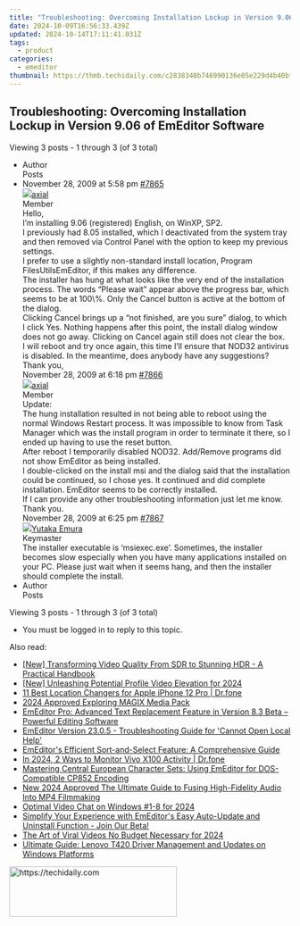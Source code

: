 ```yaml
---
title: "Troubleshooting: Overcoming Installation Lockup in Version 9.06 of EmEditor Software"
date: 2024-10-09T16:56:33.439Z
updated: 2024-10-14T17:11:41.031Z
tags:
  - product
categories:
  - emeditor
thumbnail: https://thmb.techidaily.com/c2838348b746990136e05e229d4b40bfea769dde8bb07eb48712190cd8997d0c.jpg
---
```


## Troubleshooting: Overcoming Installation Lockup in Version 9.06 of EmEditor Software

Viewing 3 posts - 1 through 3 (of 3 total)

* Author  
Posts
* November 28, 2009 at 5:58 pm [#7865](https://tools.techidaily.com/emeditor/products/)  
[![](https://secure.gravatar.com/avatar/107b5b2e0db3632753155f2d220409e1?s=80&d=identicon&r=g)axial](https://www.emeditor.com/forums/users/axial/ "View axial's profile")  
Member  
Hello,  
 I’m installing 9.06 (registered) English, on WinXP, SP2\.  
 I previously had 8.05 installed, which I deactivated from the system tray and then removed via Control Panel with the option to keep my previous settings.  
 I prefer to use a slightly non-standard install location, Program FilesUtilsEmEditor, if this makes any difference.  
 The installer has hung at what looks like the very end of the installation process. The words “Please wait” appear above the progress bar, which seems to be at 100\\%. Only the Cancel button is active at the bottom of the dialog.  
 Clicking Cancel brings up a “not finished, are you sure” dialog, to which I click Yes. Nothing happens after this point, the install dialog window does not go away. Clicking on Cancel again still does not clear the box.  
 I will reboot and try once again, this time I’ll ensure that NOD32 antivirus is disabled. In the meantime, does anybody have any suggestions?  
 Thank you,  
November 28, 2009 at 6:18 pm [#7866](https://tools.techidaily.com/emeditor/products/)  
[![](https://secure.gravatar.com/avatar/107b5b2e0db3632753155f2d220409e1?s=80&d=identicon&r=g)axial](https://www.emeditor.com/forums/users/axial/ "View axial's profile")  
Member  
Update:  
 The hung installation resulted in not being able to reboot using the normal Windows Restart process. It was impossible to know from Task Manager which was the install program in order to terminate it there, so I ended up having to use the reset button.  
 After reboot I temporarily disabled NOD32\. Add/Remove programs did not show EmEditor as being installed.  
 I double-clicked on the install msi and the dialog said that the installation could be continued, so I chose yes. It continued and did complete installation. EmEditor seems to be correctly installed.  
 If I can provide any other troubleshooting information just let me know.  
 Thank you.  
November 28, 2009 at 6:25 pm [#7867](https://tools.techidaily.com/emeditor/products/)  
[![](https://secure.gravatar.com/avatar/a0a6377144ed3636f985d87303f65ed2?s=80&d=identicon&r=g)Yutaka Emura](https://www.emeditor.com/forums/users/yemura/ "View Yutaka Emura's profile")  
Keymaster  
The installer executable is ‘msiexec.exe’. Sometimes, the installer becomes slow especially when you have many applications installed on your PC. Please just wait when it seems hang, and then the installer should complete the install.
* Author  
Posts

Viewing 3 posts - 1 through 3 (of 3 total)

* You must be logged in to reply to this topic.

<ins class="adsbygoogle"
     style="display:block"
     data-ad-format="autorelaxed"
     data-ad-client="ca-pub-7571918770474297"
     data-ad-slot="1223367746"></ins>

<ins class="adsbygoogle"
     style="display:block"
     data-ad-client="ca-pub-7571918770474297"
     data-ad-slot="8358498916"
     data-ad-format="auto"
     data-full-width-responsive="true"></ins>

<span class="atpl-alsoreadstyle">Also read:</span>
<div><ul>
<li><a href="https://some-guidance.techidaily.com/new-transforming-video-quality-from-sdr-to-stunning-hdr-a-practical-handbook/"><u>[New] Transforming Video Quality From SDR to Stunning HDR - A Practical Handbook</u></a></li>
<li><a href="https://facebook-video-recording.techidaily.com/new-unleashing-potential-profile-video-elevation-for-2024/"><u>[New] Unleashing Potential Profile Video Elevation for 2024</u></a></li>
<li><a href="https://location-fake.techidaily.com/11-best-location-changers-for-apple-iphone-12-pro-drfone-by-drfone-virtual-ios/"><u>11 Best Location Changers for Apple iPhone 12 Pro | Dr.fone</u></a></li>
<li><a href="https://some-techniques.techidaily.com/2024-approved-exploring-magix-media-pack/"><u>2024 Approved Exploring MAGIX Media Pack</u></a></li>
<li><a href="https://win-special.techidaily.com/emeditor-pro-advanced-text-replacement-feature-in-version-83-beta-powerful-editing-software/"><u>EmEditor Pro: Advanced Text Replacement Feature in Version 8.3 Beta – Powerful Editing Software</u></a></li>
<li><a href="https://win-special.techidaily.com/emeditor-version-2305-troubleshooting-guide-for-cannot-open-local-help/"><u>EmEditor Version 23.0.5 - Troubleshooting Guide for 'Cannot Open Local Help'</u></a></li>
<li><a href="https://win-special.techidaily.com/emeditors-efficient-sort-and-select-feature-a-comprehensive-guide/"><u>EmEditor's Efficient Sort-and-Select Feature: A Comprehensive Guide</u></a></li>
<li><a href="https://android-location-track.techidaily.com/in-2024-2-ways-to-monitor-vivo-x100-activity-drfone-by-drfone-virtual-android/"><u>In 2024, 2 Ways to Monitor Vivo X100 Activity | Dr.fone</u></a></li>
<li><a href="https://win-special.techidaily.com/mastering-central-european-character-sets-using-emeditor-for-dos-compatible-cp852-encoding/"><u>Mastering Central European Character Sets: Using EmEditor for DOS-Compatible CP852 Encoding</u></a></li>
<li><a href="https://audio-editing.techidaily.com/new-2024-approved-the-ultimate-guide-to-fusing-high-fidelity-audio-into-mp4-filmmaking/"><u>New 2024 Approved The Ultimate Guide to Fusing High-Fidelity Audio Into MP4 Filmmaking</u></a></li>
<li><a href="https://screen-mirroring-recording.techidaily.com/optimal-video-chat-on-windows-1-8-for-2024/"><u>Optimal Video Chat on Windows #1-8 for 2024</u></a></li>
<li><a href="https://win-special.techidaily.com/simplify-your-experience-with-emeditors-easy-auto-update-and-uninstall-function-join-our-beta/"><u>Simplify Your Experience with EmEditor's Easy Auto-Update and Uninstall Function - Join Our Beta!</u></a></li>
<li><a href="https://facebook-record-videos.techidaily.com/the-art-of-viral-videos-no-budget-necessary-for-2024/"><u>The Art of Viral Videos No Budget Necessary for 2024</u></a></li>
<li><a href="https://hardware-updates.techidaily.com/ultimate-guide-lenovo-t420-driver-management-and-updates-on-windows-platforms/"><u>Ultimate Guide: Lenovo T420 Driver Management and Updates on Windows Platforms</u></a></li>
</ul></div>

<!-- affiliate ads begin -->
<a href="https://aligracehair.sjv.io/c/5597632/2012429/19272" target="_top" id="2012429">
  <img src="//a.impactradius-go.com/display-ad/19272-2012429" border="0" alt="https://techidaily.com" width="300" height="90"/>
</a>
<img height="0" width="0" src="https://aligracehair.sjv.io/i/5597632/2012429/19272" style="position:absolute;visibility:hidden;" border="0" />
<!-- affiliate ads end -->

